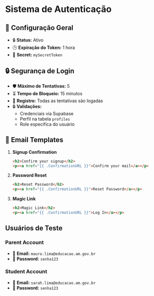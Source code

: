 
# Sistema de Autenticação

## 🔐 Configuração Geral
- 🔒 **Status:** Ativo
- 🕒 **Expiração do Token:** 1 hora
- 🔑 **Secret:** `mySecretToken`

## 🔒 Segurança de Login
- 🛡️ **Máximo de Tentativas:** 5
- ⏳ **Tempo de Bloqueio:** 15 minutos
- 📝 **Registro:** Todas as tentativas são logadas
- 🔒 **Validações:**
  - Credenciais via Supabase
  - Perfil na tabela `profiles`
  - Role específica do usuário

## 📧 Email Templates
1. **Signup Confirmation**
   ```html
   <h2>Confirm your signup</h2>
   <p><a href="{{ .ConfirmationURL }}">Confirm your mail</a></p>
   ```

2. **Password Reset**
   ```html
   <h2>Reset Password</h2>
   <p><a href="{{ .ConfirmationURL }}">Reset Password</a></p>
   ```

3. **Magic Link**
   ```html
   <h2>Magic Link</h2>
   <p><a href="{{ .ConfirmationURL }}">Log In</a></p>
   ```

## Usuários de Teste
### Parent Account
- 📧 **Email:** `mauro.lima@educacao.am.gov.br`
- 🔑 **Password:** `senha123`

### Student Account
- 📧 **Email:** `sarah.lima@educacao.am.gov.br`
- 🔑 **Password:** `senha123`
